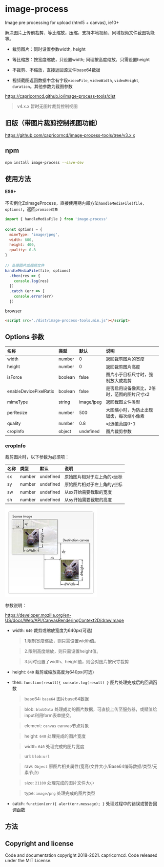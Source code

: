 # image-process

Image pre processing for upload (html5 + canvas), ie10+

解决图片上传前裁剪、等比缩放，压缩，支持本地视频、同域视频文件截图功能等。

* 裁剪图片：同时设置参数width, height

* 等比缩放：按宽度缩放，只设置width; 同理按高度缩放，只需设置height

* 不裁剪、不缩放，直接返回源文件base64数据

* 视频截图返回数据中含有字段`videoFile`, `videoWidth`, `videoHeight`, `duration`。其他参数为截图参数

https://capricorncd.github.io/image-process-tools/dist

> v4.x.x 暂时无图片裁剪控制视图

## 旧版（带图片裁剪控制视图功能）

https://github.com/capricorncd/image-process-tools/tree/v3.x.x

## npm

```bash
npm install image-process --save-dev
```

## 使用方法

#### ES6+

不实例化ZxImageProcess，直接使用期内部方法`handleMediaFile(file, options)`，返回`promise对象`

```javascript
import { handleMediaFile } from 'image-process'

const options = {
  mimeType: 'image/jpeg',
  width: 600,
  height: 400,
  quality: 0.8
}

// 处理图片或视频文件
handleMediaFile(file, options)
  .then(res => {
    console.log(res)
  })
  .catch (err => {
    console.error(err)
  })
```

browser

```html
<script src="./dist/image-process-tools.min.js"></script>
```

## Options 参数

|名称|类型|默认|说明|
|:--|:--|:--|:--|
|width|number|0|返回裁剪图片的宽度|
|height|number|0|返回裁剪图片高度|
|isForce|boolean|false|图片小于目标尺寸时，强制放大或裁剪|
|enableDevicePixelRatio|boolean|false|是否启用设备像素比，2倍时，范围的图片尺寸x2|
|mimeType|string|image/jpeg|返回截图文件类型|
|perResize|number|500|大图缩小时，为防止出现锯齿，每次缩小像素|
|quality|number|0.8|可选值范围0-1|
|cropInfo|object|undefined|图片裁剪参数|

### cropInfo

裁剪图片时，以下参数为必须项：

|名称|类型|默认|说明|
|:--|:--|:--|:--|
|sx|number|undefined|原始图片相对于左上角的x坐标|
|sy|number|undefined|原始图片相对于左上角的y坐标|
|sw|number|undefined|从sx开始需要截取的宽度|
|sh|number|undefined|从sy开始需要截取的高度|

![canvas-drawimage](./canvas-drawimage.jpg)

参数说明：

https://developer.mozilla.org/en-US/docs/Web/API/CanvasRenderingContext2D/drawImage

* width: `640` 裁剪或缩放宽度为640px(可选)

  > 1.限制宽度缩放，则只需设置width值。

  > 2.限制高度缩放，则只需设置height值。

  > 3.同时设置了width、height值，则会对图片按尺寸裁剪

* height: `640` 裁剪或缩放高度为640px(可选)

* then: `function(result){ console.log(result) }` 图片处理完成后的回调函数

  > base64: `base64` 图片base64数据

  > blob: `blobData`  处理成功的图片数据，可直接上传至服务器，或赋值给input利用form表单提交。

  > element: `canvas` canvas节点对象

  > height: `640`  处理完成的图片宽度

  > width: `640` 处理完成的图片宽度

  > url: `blob:url`

  > raw: `Object` 原图片相关属性(宽高/文件大小/Base64编码数据/类型/元素节点)

  > size: `21100` 处理完成的图片文件大小

  > type: `image/png`  处理完成的图片类型

* catch: `function(err){ alert(err.message); }` 处理过程中的错误或警告回调函数

## 方法

## Copyright and license

Code and documentation copyright 2018-2021. capricorncd. Code released under the MIT License.
